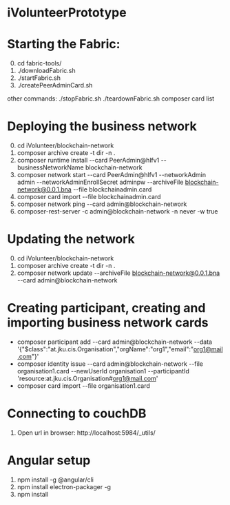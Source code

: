 # iVolunteerPrototype

# Starting the Fabric:
0. cd fabric-tools/
1. ./downloadFabric.sh
2. ./startFabric.sh
3. ./createPeerAdminCard.sh

other commands:
./stopFabric.sh
./teardownFabric.sh
composer card list
# 

# Deploying the business network
0. cd iVolunteer/blockchain-network
1. composer archive create -t dir -n .
2. composer runtime install --card PeerAdmin@hlfv1 --businessNetworkName blockchain-network
3. composer network start --card PeerAdmin@hlfv1 --networkAdmin admin --networkAdminEnrollSecret adminpw --archiveFile blockchain-network@0.0.1.bna --file blockchainadmin.card
4. composer card import --file blockchainadmin.card
5. composer network ping --card admin@blockchain-network
6. composer-rest-server -c admin@blockchain-network -n never -w true
# 

# Updating the network
0. cd iVolunteer/blockchain-network
1. composer archive create -t dir -n .
2. composer network update --archiveFile blockchain-network@0.0.1.bna --card admin@blockchain-network
# 

# Creating participant, creating and importing business network cards
* composer participant add --card admin@blockchain-network --data '{"$class":"at.jku.cis.Organisation","orgName":"org1","email":"org1@mail.com"}'
* composer identity issue --card admin@blockchain-network --file organisation1.card --newUserId organisation1 --participantId 'resource:at.jku.cis.Organisation#org1@mail.com'
* composer card import --file organisation1.card


# Connecting to couchDB
1. Open url in browser: http://localhost:5984/_utils/

# Angular setup
1. npm install -g @angular/cli
2. npm install electron-packager -g
3. npm install
